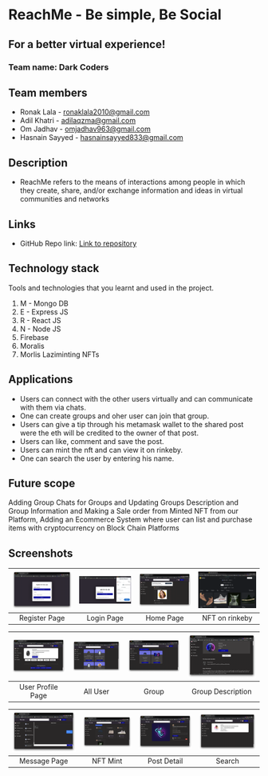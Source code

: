 # ReachMe - Be simple, Be Social
## For a better virtual experience!

### Team name: Dark Coders

## Team members
* Ronak Lala - ronaklala2010@gmail.com
* Adil Khatri - adilaqzma@gmail.com
* Om Jadhav - omjadhav963@gmail.com
* Hasnain Sayyed - hasnainsayyed833@gmail.com


## Description

* ReachMe refers to the means of interactions among people in which they create, share, and/or exchange information and ideas in virtual communities and networks


## Links
* GitHub Repo link: [Link to repository](https://github.com/ronaklala/Web3_Social_media)


## Technology stack

Tools and technologies that you learnt and used in the project.

1. M - Mongo DB
2. E - Express JS
3. R - React JS
4. N - Node JS
5. Firebase 
6. Moralis
7. Morlis Laziminting NFTs

## Applications
* Users can connect with the other users virtually and can communicate with them via chats.
* One can create groups and oher user can join that group.
* Users can give a tip through his metamask wallet to the shared post were the eth will be credited to the owner of that post.
* Users can like, comment and save the post.
* Users can mint the nft and can view it on rinkeby.
* One can search the user by entering his name. 

## Future scope
Adding Group Chats for Groups and Updating Groups Description and Group Information and Making a Sale order from Minted NFT from our Platform, Adding an Ecommerce System where user can list and purchase items with cryptocurrency on Block Chain Platforms



## Screenshots
| ![](Images/Register.png) | ![](Images/Login.png) | ![](Images/home.png) | ![](Images/Nft.png) |
| :-------------: | :-------------:  | :-------------:  | :-------------:  |
|     Register Page     |    Login Page   |    Home Page     |     NFT on rinkeby     |

| ![](Images/userprofile.png) | ![](Images/AllUsers.png) | ![](Images/groups.png) | ![](Images/groupdetail.png) |
| :-------------: | :-------------:  | :-------------:  | :-------------:  | 
|     User Profile Page     |    All User   |    Group     |     Group Description     |

| ![](Images/message.png) | ![](Images/nftmint.png) | ![](Images/postdetail.png) | ![](Images/Search.png) |
| :-------------: | :-------------:  | :-------------:  | :-------------:  | 
|     Message Page     |    NFT Mint   |    Post Detail     |     Search     |


<!-- - **Admin Panel**

<img src="https://github.com/abby3010/GoalTube/blob/main/Screenshots%20-%20GoalTube/Screenshot%202022-03-26%20075129.png" width="1000">

<img src="https://github.com/abby3010/GoalTube/blob/main/Screenshots%20-%20GoalTube/Screenshot%202022-03-26%20075227.png" width="1000">

<img src="https://github.com/abby3010/GoalTube/blob/main/Screenshots%20-%20GoalTube/Screenshot%202022-03-26%20075259.png" width="1000">

<img src="https://github.com/abby3010/GoalTube/blob/main/Screenshots%20-%20GoalTube/Screenshot%202022-03-26%20075527.png" width="1000"> -->

<!-- - **Model that will extract the submitiles from the YouTube Video and generate subjetive questions** -->
 
<!-- <img src="https://github.com/abby3010/GoalTube/blob/main/Screenshots%20-%20GoalTube/ML_model_1.png" width="1000">

<img src="https://github.com/abby3010/GoalTube/blob/main/Screenshots%20-%20GoalTube/ML_Model_2.png" width="1000">

<img src="https://github.com/abby3010/GoalTube/blob/main/Screenshots%20-%20GoalTube/ML_Model_3.png" width="1000">

<img src="https://github.com/abby3010/GoalTube/blob/main/Screenshots%20-%20GoalTube/ML_Model_4.png" width="1000">

<img src="https://github.com/abby3010/GoalTube/blob/main/Screenshots%20-%20GoalTube/ML_Model_5.png" width="1000">

<img src="https://github.com/abby3010/GoalTube/blob/main/Screenshots%20-%20GoalTube/ML_Model_6.png" width="1000"> -->
